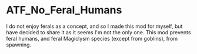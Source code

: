 # ATF_No_Feral_Humans
I do not enjoy ferals as a concept, and so I made this mod for myself, but have decided to share it as it seems I'm not the only one. This mod prevents feral humans, and feral Magiclysm species (except from goblins), from spawning.
